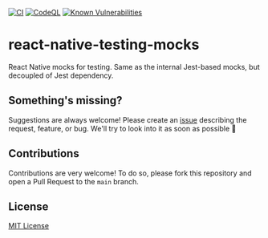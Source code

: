 [![CI](https://github.com/JoseLion/react-native-testing-mocks/actions/workflows/ci.yml/badge.svg)](https://github.com/JoseLion/react-native-testing-mocks/actions/workflows/ci.yml)
[![CodeQL](https://github.com/JoseLion/react-native-testing-mocks/actions/workflows/codeql.yml/badge.svg)](https://github.com/JoseLion/react-native-testing-mocks/actions/workflows/codeql.yml)
[![Known Vulnerabilities](https://snyk.io/test/github/JoseLion/react-native-testing-mocks/badge.svg)](https://snyk.io/test/github/JoseLion/react-native-testing-mocks)

# react-native-testing-mocks

React Native mocks for testing. Same as the internal Jest-based mocks, but decoupled of Jest dependency.

## Something's missing?

Suggestions are always welcome! Please create an [issue](https://github.com/JoseLion/react-native-testing-mocks/issues/new) describing the request, feature, or bug. We'll try to look into it as soon as possible 🙂

## Contributions

Contributions are very welcome! To do so, please fork this repository and open a Pull Request to the `main` branch.

## License

[MIT License](https://github.com/JoseLion/react-native-testing-mocks/blob/main/LICENSE)
